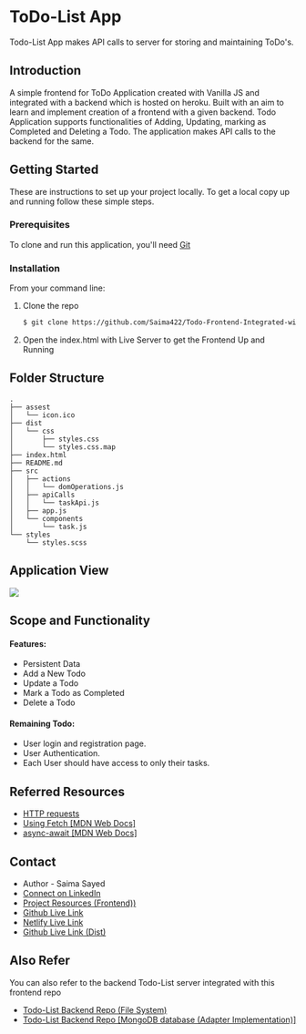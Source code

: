 # ToDo-List App
Todo-List App makes API calls to server for storing and maintaining ToDo's.

## Introduction

A simple frontend for ToDo Application created with Vanilla JS and integrated with a backend which is hosted on heroku. Built with an aim to learn and implement creation of a frontend with a given backend. Todo Application supports functionalities of Adding, Updating, marking as Completed and Deleting a Todo. The application makes API calls to the backend for the same.

## Getting Started

These are instructions to set up your project locally.
To get a local copy up and running follow these simple steps.

### Prerequisites

To clone and run this application, you'll need [Git](https://git-scm.com/book/en/v2/Getting-Started-Installing-Git) 

### Installation

From your command line:

1. Clone the repo
   ```sh
   $ git clone https://github.com/Saima422/Todo-Frontend-Integrated-with-Backend.git
   ```
2. Open the index.html with Live Server to get the Frontend Up and Running


## Folder Structure
```
.
├── assest
│   └── icon.ico
├── dist
│   └── css
│       ├── styles.css
│       └── styles.css.map
├── index.html
├── README.md
├── src
│   ├── actions
│   │   └── domOperations.js
│   ├── apiCalls
│   │   └── taskApi.js
│   ├── app.js
│   └── components
│       └── task.js
└── styles
    └── styles.scss
```
## Application View
![](https://saima422.github.io/Image-JSON-Data-Repo/images/todo-list-app.png)

## Scope and Functionality

#### Features:
* Persistent Data 
* Add a New Todo
* Update a Todo 
* Mark a Todo as Completed
* Delete a Todo

#### Remaining Todo: 
* User login and registration page.
* User Authentication.
* Each User should have access to only their tasks.

## Referred Resources
* [HTTP requests](https://www.freecodecamp.org/news/here-is-the-most-popular-ways-to-make-an-http-request-in-javascript-954ce8c95aaa/)
* [Using Fetch [MDN Web Docs]](https://developer.mozilla.org/en-US/docs/Web/API/Fetch_API/Using_Fetch)
* [async-await [MDN Web Docs]](https://developer.mozilla.org/en-US/docs/Learn/JavaScript/Asynchronous/Async_await)

## Contact

* Author - Saima Sayed 
* [Connect on LinkedIn](https://www.linkedin.com/in/saima-sayed-6482481b9/)
* [Project Resources (Frontend))](https://github.com/Saima422/Todo-Frontend-Integrated-with-Backend)
* [Github Live Link](https://saima422.github.io/Todo-Frontend-Integrated-with-Backend/)
* [Netlify Live Link](https://hopeful-tesla-59c08e.netlify.app/)
* [Github Live Link (Dist)](https://saima422.github.io/Todo-Frontend-Integrated-with-Backend/dist/index.html)



## Also Refer
You can also refer to the backend Todo-List server integrated with this frontend repo <br>
* [Todo-List Backend Repo (File System)](https://github.com/Saima422/ToDo-Backend-Node.js)
* [Todo-List Backend Repo [MongoDB database (Adapter Implementation)]](https://github.com/Saima422/Todo-Backend-Mode-DB-FS)






